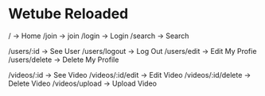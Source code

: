 # Wetube Reloaded

/ -> Home
/join -> join
/login -> Login
/search -> Search

/users/:id -> See User
/users/logout -> Log Out
/users/edit -> Edit My Profie
/users/delete -> Delete My Profile

/videos/:id -> See Video
/videos/:id/edit -> Edit Video
/videos/:id/delete -> Delete Video
/videos/upload -> Upload Video
